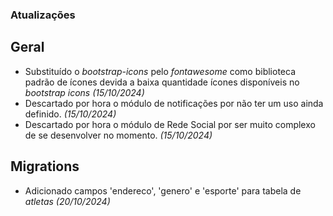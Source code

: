 ### Atualizações

## Geral
- Substituído o *bootstrap-icons* pelo *fontawesome* como biblioteca padrão de ícones devida a baixa quantidade ícones disponíveis no *bootstrap icons* *(15/10/2024)*
- Descartado por hora o módulo de notificações por não ter um uso ainda definido. *(15/10/2024)*
- Descartado por hora o módulo de Rede Social por ser muito complexo de se desenvolver no momento. *(15/10/2024)*

## Migrations
- Adicionado campos 'endereco', 'genero' e 'esporte' para tabela de *atletas* *(20/10/2024)*
